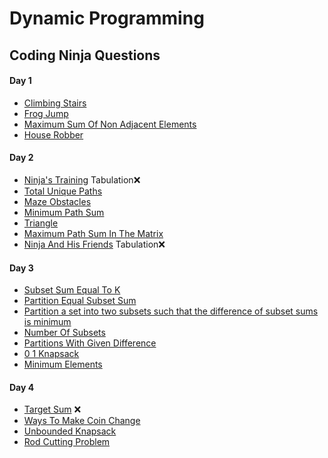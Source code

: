 # Dynamic Programming

## Coding Ninja Questions

#### Day 1
- [Climbing Stairs]()
- [Frog Jump](https://www.codingninjas.com/codestudio/problems/maximum-sum-of-non-adjacent-elements_843261)
- [Maximum Sum Of Non Adjacent Elements](https://www.codingninjas.com/codestudio/problems/maximum-sum-of-non-adjacent-elements_843261`)
- [House Robber](https://www.codingninjas.com/codestudio/problems/house-robber_839733)
#### Day 2
- [Ninja's Training](https://www.codingninjas.com/codestudio/problems/ninja-s-training_3621003) Tabulation❌
- [Total Unique Paths](https://www.codingninjas.com/codestudio/problems/total-unique-paths_1081470)
- [Maze Obstacles](https://www.codingninjas.com/codestudio/problems/maze-obstacles_977241)
- [Minimum Path Sum](https://www.codingninjas.com/codestudio/problems/minimum-path-sum_985349)
- [Triangle](https://www.codingninjas.com/codestudio/problems/triangle_1229398)
- [Maximum Path Sum In The Matrix](https://www.codingninjas.com/codestudio/problems/maximum-path-sum-in-the-matrix_797998)
- [Ninja And His Friends](https://www.codingninjas.com/codestudio/problems/ninja-and-his-friends_3125885) Tabulation❌
#### Day 3
- [Subset Sum Equal To K](https://www.codingninjas.com/codestudio/problems/subset-sum-equal-to-k_1550954)
- [Partition Equal Subset Sum](https://www.codingninjas.com/codestudio/problems/partition-equal-subset-sum_892980)
- [Partition a set into two subsets such that the difference of subset sums is minimum](https://www.codingninjas.com/codestudio/problems/partition-a-set-into-two-subsets-such-that-the-difference-of-subset-sums-is-minimum_842494)
- [Number Of Subsets](https://www.codingninjas.com/codestudio/problems/number-of-subsets_3952532)
- [Partitions With Given Difference](https://www.codingninjas.com/codestudio/problems/partitions-with-given-difference_3751628)
- [0 1 Knapsack](https://www.codingninjas.com/codestudio/problems/0-1-knapsack_920542)
- [Minimum Elements](https://www.codingninjas.com/codestudio/problems/minimum-elements_3843091)
#### Day 4
- [Target Sum](https://www.codingninjas.com/codestudio/problems/target-sum_4127362?source=youtube&campaign=striver_dp_videos&utm_source=youtube&utm_medium=affiliate&utm_campaign=striver_dp_videos) ❌ 
- [Ways To Make Coin Change](https://www.codingninjas.com/codestudio/problems/ways-to-make-coin-change_630471)
- [Unbounded Knapsack](https://www.codingninjas.com/codestudio/problems/unbounded-knapsack_1215029)
- [Rod Cutting Problem](https://www.codingninjas.com/codestudio/problems/rod-cutting-problem_800284)